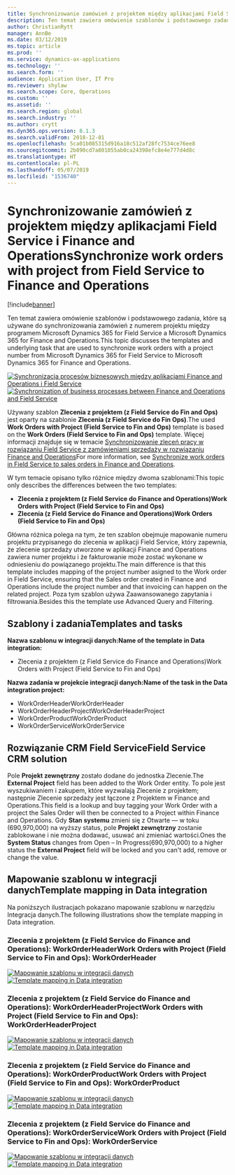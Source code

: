 ```yaml
---
title: Synchronizowanie zamówień z projektem między aplikacjami Field Service i Finance and Operations
description: Ten temat zawiera omówienie szablonów i podstawowego zadania, które są używane do synchronizowania zamówień z numerem projektu między programem Microsoft Dynamics 365 for Field Service a Microsoft Dynamics 365 for Finance and Operations.
author: ChristianRytt
manager: AnnBe
ms.date: 03/12/2019
ms.topic: article
ms.prod: ''
ms.service: dynamics-ax-applications
ms.technology: ''
ms.search.form: ''
audience: Application User, IT Pro
ms.reviewer: shylaw
ms.search.scope: Core, Operations
ms.custom: ''
ms.assetid: ''
ms.search.region: global
ms.search.industry: ''
ms.author: crytt
ms.dyn365.ops.version: 8.1.3
ms.search.validFrom: 2018-12-01
ms.openlocfilehash: 5ca01b085315d916a18c512af28fc7534ce76ee8
ms.sourcegitcommit: 2b890cd7a801055ab0ca24398efc8e4e777d4d8c
ms.translationtype: HT
ms.contentlocale: pl-PL
ms.lasthandoff: 05/07/2019
ms.locfileid: "1536740"
---
```

# <a name="synchronize-work-orders-with-project-from-field-service-to-finance-and-operations"></a><span data-ttu-id="e46a2-103">Synchronizowanie zamówień z projektem między aplikacjami Field Service i Finance and Operations</span><span class="sxs-lookup"><span data-stu-id="e46a2-103">Synchronize work orders with project from Field Service to Finance and Operations</span></span>

[!include[banner](../includes/banner.md)]

<span data-ttu-id="e46a2-104">Ten temat zawiera omówienie szablonów i podstawowego zadania, które są używane do synchronizowania zamówień z numerem projektu między programem Microsoft Dynamics 365 for Field Service a Microsoft Dynamics 365 for Finance and Operations.</span><span class="sxs-lookup"><span data-stu-id="e46a2-104">This topic discusses the templates and underlying task that are used to synchronize work orders with a project number from Microsoft Dynamics 365 for Field Service to Microsoft Dynamics 365 for Finance and Operations.</span></span>

<span data-ttu-id="e46a2-105">[![Synchronizacja procesów biznesowych między aplikacjami Finance and Operations i Field Service](./media/FSSOprojectOW.png)](./media/FSSOprojectOW.png)</span><span class="sxs-lookup"><span data-stu-id="e46a2-105">[![Synchronization of business processes between Finance and Operations and Field Service](./media/FSSOprojectOW.png)](./media/FSSOprojectOW.png)</span></span>

<span data-ttu-id="e46a2-106">Używany szablon **Zlecenia z projektem (z Field Service do Fin and Ops)** jest oparty na szablonie **Zlecenia (z Field Service do Fin Ops)**.</span><span class="sxs-lookup"><span data-stu-id="e46a2-106">The used **Work Orders with Project (Field Service to Fin and Ops)** template is based on the **Work Orders (Field Service to Fin and Ops)** template.</span></span> <span data-ttu-id="e46a2-107">Więcej informacji znajduje się w temacie [Synchronizowanie zleceń pracy w rozwiązaniu Field Service z zamówieniami sprzedaży w rozwiązaniu Finance and Operations](https://docs.microsoft.com/en-us/dynamics365/unified-operations/supply-chain/sales-marketing/field-service-work-order)</span><span class="sxs-lookup"><span data-stu-id="e46a2-107">For more information, see [Synchronize work orders in Field Service to sales orders in Finance and Operations](https://docs.microsoft.com/en-us/dynamics365/unified-operations/supply-chain/sales-marketing/field-service-work-order).</span></span>

<span data-ttu-id="e46a2-108">W tym temacie opisano tylko różnice między dwoma szablonami:</span><span class="sxs-lookup"><span data-stu-id="e46a2-108">This topic only describes the differences between the two templates:</span></span>
- <span data-ttu-id="e46a2-109">**Zlecenia z projektem (z Field Service do Finance and Operations)**</span><span class="sxs-lookup"><span data-stu-id="e46a2-109">**Work Orders with Project (Field Service to Fin and Ops)**</span></span>
- <span data-ttu-id="e46a2-110">**Zlecenia (z Field Service do Finance and Operations)**</span><span class="sxs-lookup"><span data-stu-id="e46a2-110">**Work Orders (Field Service to Fin and Ops)**</span></span>

<span data-ttu-id="e46a2-111">Główna różnica polega na tym, że ten szablon obejmuje mapowanie numeru projektu przypisanego do zlecenia w aplikacji Field Service, który zapewnia, że zlecenie sprzedaży utworzone w aplikacji Finance and Operations zawiera numer projektu i że fakturowanie może zostać wykonane w odniesieniu do powiązanego projektu.</span><span class="sxs-lookup"><span data-stu-id="e46a2-111">The main difference is that this template includes mapping of the project number asigned to the Work order in Field Service, ensuring that the Sales order created in Finance and Operations include the project number and that invoicing can happen on the related project.</span></span> <span data-ttu-id="e46a2-112">Poza tym szablon używa Zaawansowanego zapytania i filtrowania.</span><span class="sxs-lookup"><span data-stu-id="e46a2-112">Besides this the template use Advanced Query and Filtering.</span></span>

## <a name="templates-and-tasks"></a><span data-ttu-id="e46a2-113">Szablony i zadania</span><span class="sxs-lookup"><span data-stu-id="e46a2-113">Templates and tasks</span></span>

<span data-ttu-id="e46a2-114">**Nazwa szablonu w integracji danych:**</span><span class="sxs-lookup"><span data-stu-id="e46a2-114">**Name of the template in Data integration:**</span></span>

- <span data-ttu-id="e46a2-115">Zlecenia z projektem (z Field Service do Finance and Operations)</span><span class="sxs-lookup"><span data-stu-id="e46a2-115">Work Orders with Project (Field Service to Fin and Ops)</span></span>

<span data-ttu-id="e46a2-116">**Nazwa zadania w projekcie integracji danych:**</span><span class="sxs-lookup"><span data-stu-id="e46a2-116">**Name of the task in the Data integration project:**</span></span>

- <span data-ttu-id="e46a2-117">WorkOrderHeader</span><span class="sxs-lookup"><span data-stu-id="e46a2-117">WorkOrderHeader</span></span>
- <span data-ttu-id="e46a2-118">WorkOrderHeaderProject</span><span class="sxs-lookup"><span data-stu-id="e46a2-118">WorkOrderHeaderProject</span></span>
- <span data-ttu-id="e46a2-119">WorkOrderProduct</span><span class="sxs-lookup"><span data-stu-id="e46a2-119">WorkOrderProduct</span></span>
- <span data-ttu-id="e46a2-120">WorkOrderService</span><span class="sxs-lookup"><span data-stu-id="e46a2-120">WorkOrderService</span></span>

## <a name="field-service-crm-solution"></a><span data-ttu-id="e46a2-121">Rozwiązanie CRM Field Service</span><span class="sxs-lookup"><span data-stu-id="e46a2-121">Field Service CRM solution</span></span>
<span data-ttu-id="e46a2-122">Pole **Projekt zewnętrzny** zostało dodane do jednostka Zlecenie.</span><span class="sxs-lookup"><span data-stu-id="e46a2-122">The **External Project** field has been added to the Work Order entity.</span></span> <span data-ttu-id="e46a2-123">To pole jest wyszukiwaniem i zakupem, które wyzwalają Zlecenie z projektem; następnie Zlecenie sprzedaży jest łączone z Projektem w Finance and Operations.</span><span class="sxs-lookup"><span data-stu-id="e46a2-123">This field is a lookup and buy tagging your Work Order with a project the Sales Order will then be connected to a Project within Finance and Operations.</span></span> <span data-ttu-id="e46a2-124">Gdy **Stan systemu** zmieni się z Otwarte — w toku (690,970,000) na wyższy status, pole **Projekt zewnętrzny** zostanie zablokowane i nie można dodawać, usuwać ani zmieniać wartości.</span><span class="sxs-lookup"><span data-stu-id="e46a2-124">Ones the **System Status** changes from Open – In Progress(690,970,000) to a higher status the **External Project** field will be locked and you can't add, remove or change the value.</span></span>

## <a name="template-mapping-in-data-integration"></a><span data-ttu-id="e46a2-125">Mapowanie szablonu w integracji danych</span><span class="sxs-lookup"><span data-stu-id="e46a2-125">Template mapping in Data integration</span></span>

<span data-ttu-id="e46a2-126">Na poniższych ilustracjach pokazano mapowanie szablonu w narzędziu Integracja danych.</span><span class="sxs-lookup"><span data-stu-id="e46a2-126">The following illustrations show the template mapping in Data integration.</span></span>

### <a name="work-orders-with-project-field-service-to-fin-and-ops-workorderheader"></a><span data-ttu-id="e46a2-127">Zlecenia z projektem (z Field Service do Finance and Operations): WorkOrderHeader</span><span class="sxs-lookup"><span data-stu-id="e46a2-127">Work Orders with Project (Field Service to Fin and Ops): WorkOrderHeader</span></span>

<span data-ttu-id="e46a2-128">[![Mapowanie szablonu w integracji danych](./media/FSWOP1.png)](./media/FSWOP1.png)</span><span class="sxs-lookup"><span data-stu-id="e46a2-128">[![Template mapping in Data integration](./media/FSWOP1.png)](./media/FSWOP1.png)</span></span>

### <a name="work-orders-with-project-field-service-to-fin-and-ops-workorderheaderproject"></a><span data-ttu-id="e46a2-129">Zlecenia z projektem (z Field Service do Finance and Operations): WorkOrderHeaderProject</span><span class="sxs-lookup"><span data-stu-id="e46a2-129">Work Orders with Project (Field Service to Fin and Ops): WorkOrderHeaderProject</span></span>

<span data-ttu-id="e46a2-130">[![Mapowanie szablonu w integracji danych](./media/FSWOP2.png)](./media/FSWOP2.png)</span><span class="sxs-lookup"><span data-stu-id="e46a2-130">[![Template mapping in Data integration](./media/FSWOP2.png)](./media/FSWOP2.png)</span></span>

### <a name="work-orders-with-project-field-service-to-fin-and-ops-workorderproduct"></a><span data-ttu-id="e46a2-131">Zlecenia z projektem (z Field Service do Finance and Operations): WorkOrderProduct</span><span class="sxs-lookup"><span data-stu-id="e46a2-131">Work Orders with Project (Field Service to Fin and Ops): WorkOrderProduct</span></span>

<span data-ttu-id="e46a2-132">[![Mapowanie szablonu w integracji danych](./media/FSWOP3.png)](./media/FSWOP3.png)</span><span class="sxs-lookup"><span data-stu-id="e46a2-132">[![Template mapping in Data integration](./media/FSWOP3.png)](./media/FSWOP3.png)</span></span>

### <a name="work-orders-with-project-field-service-to-fin-and-ops-workorderservice"></a><span data-ttu-id="e46a2-133">Zlecenia z projektem (z Field Service do Finance and Operations): WorkOrderService</span><span class="sxs-lookup"><span data-stu-id="e46a2-133">Work Orders with Project (Field Service to Fin and Ops): WorkOrderService</span></span>

<span data-ttu-id="e46a2-134">[![Mapowanie szablonu w integracji danych](./media/FSWOP4.png)](./media/FSWOP4.png)</span><span class="sxs-lookup"><span data-stu-id="e46a2-134">[![Template mapping in Data integration](./media/FSWOP4.png)](./media/FSWOP4.png)</span></span>
